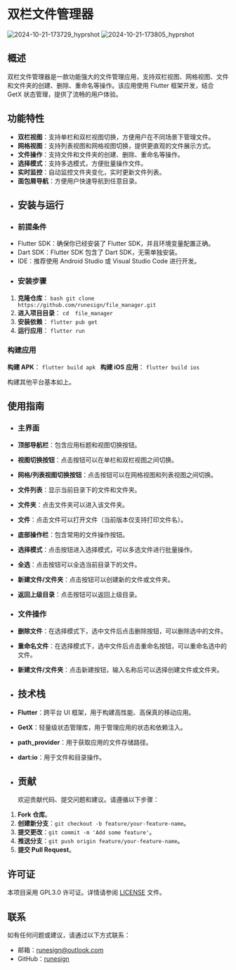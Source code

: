 # 双栏文件管理器
![2024-10-21-173729_hyprshot](https://github.com/user-attachments/assets/34f84feb-527b-4c4f-bb15-64cb23849e31)
![2024-10-21-173805_hyprshot](https://github.com/user-attachments/assets/259833fa-62d4-4b91-ae5b-c4e681eba5bd)

## 概述

双栏文件管理器是一款功能强大的文件管理应用，支持双栏视图、网格视图、文件和文件夹的创建、删除、重命名等操作。该应用使用 Flutter 框架开发，结合 GetX 状态管理，提供了流畅的用户体验。

## 功能特性

- **双栏视图**：支持单栏和双栏视图切换，方便用户在不同场景下管理文件。
- **网格视图**：支持列表视图和网格视图切换，提供更直观的文件展示方式。
- **文件操作**：支持文件和文件夹的创建、删除、重命名等操作。
- **选择模式**：支持多选模式，方便批量操作文件。
- **实时监控**：自动监控文件夹变化，实时更新文件列表。
- **面包屑导航**：方便用户快速导航到任意目录。
- ## 安装与运行
- ### 前提条件
- Flutter SDK：确保你已经安装了 Flutter SDK，并且环境变量配置正确。
- Dart SDK：Flutter SDK 包含了 Dart SDK，无需单独安装。
- IDE：推荐使用 Android Studio 或 Visual Studio Code 进行开发。
- ### 安装步骤

1. **克隆仓库**： `bash git clone https://github.com/runesign/file_manager.git `
2. **进入项目目录**： `cd  file_manager `
3. **安装依赖**： `flutter pub get `
4. **运行应用**： `flutter run `

### 构建应用

**构建 APK**：
`flutter build apk `
**构建 iOS 应用**：
`flutter build ios `

构建其他平台基本如上。

## 使用指南

- ### 主界面

- **顶部导航栏**：包含应用标题和视图切换按钮。
- **视图切换按钮**：点击按钮可以在单栏和双栏视图之间切换。
- **网格/列表视图切换按钮**：点击按钮可以在网格视图和列表视图之间切换。
- **文件列表**：显示当前目录下的文件和文件夹。
- **文件夹**：点击文件夹可以进入该文件夹。
- **文件**：点击文件可以打开文件（当前版本仅支持打印文件名）。
- **底部操作栏**：包含常用的文件操作按钮。
- **选择模式**：点击按钮进入选择模式，可以多选文件进行批量操作。
- **全选**：点击按钮可以全选当前目录下的文件。
- **新建文件/文件夹**：点击按钮可以创建新的文件或文件夹。
- **返回上级目录**：点击按钮可以返回上级目录。
- ### 文件操作
- **删除文件**：在选择模式下，选中文件后点击删除按钮，可以删除选中的文件。
- **重命名文件**：在选择模式下，选中文件后点击重命名按钮，可以重命名选中的文件。
- **新建文件/文件夹**：点击新建按钮，输入名称后可以选择创建文件或文件夹。
- ## 技术栈
- **Flutter**：跨平台 UI 框架，用于构建高性能、高保真的移动应用。
- **GetX**：轻量级状态管理库，用于管理应用的状态和依赖注入。
- **path_provider**：用于获取应用的文件存储路径。
- **dart:io**：用于文件和目录操作。
- ## 贡献
  欢迎贡献代码、提交问题和建议。请遵循以下步骤：

1. **Fork 仓库**。
2. **创建新分支**：`git checkout -b feature/your-feature-name`。
3. **提交更改**：`git commit -m 'Add some feature'`。
4. **推送分支**：`git push origin feature/your-feature-name`。
5. **提交 Pull Request**。

## 许可证

本项目采用 GPL3.0 许可证。详情请参阅 [LICENSE](LICENSE) 文件。

## 联系

如有任何问题或建议，请通过以下方式联系：

- 邮箱：runesign@outlook.com
- GitHub：[runesign](https://github.com/runesign)
